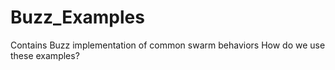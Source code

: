 # Buzz_Examples
Contains Buzz implementation of common swarm behaviors
How do we use these examples? 
